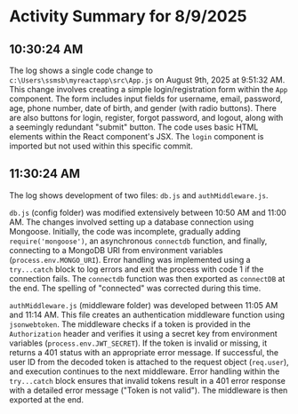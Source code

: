 # Activity Summary for 8/9/2025

## 10:30:24 AM
The log shows a single code change to `c:\Users\ssmsb\myreactapp\src\App.js` on August 9th, 2025 at 9:51:32 AM.  This change involves creating a simple login/registration form within the `App` component. The form includes input fields for username, email, password, age, phone number, date of birth, and gender (with radio buttons).  There are also buttons for login, register, forgot password, and logout, along with a seemingly redundant "submit" button. The code uses basic HTML elements within the React component's JSX.  The `login` component is imported but not used within this specific commit.


## 11:30:24 AM
The log shows development of two files: `db.js` and `authMiddleware.js`.

`db.js` (config folder) was modified extensively between 10:50 AM and 11:00 AM.  The changes involved setting up a database connection using Mongoose.  Initially, the code was incomplete, gradually adding `require('mongoose')`, an asynchronous `connectdb` function, and finally, connecting to a MongoDB URI from environment variables (`process.env.MONGO_URI`). Error handling was implemented using a `try...catch` block to log errors and exit the process with code 1 if the connection fails.  The `connectdb` function was then exported as `connectDB` at the end.  The spelling of "connected" was corrected during this time.


`authMiddleware.js` (middleware folder) was developed between 11:05 AM and 11:14 AM.  This file creates an authentication middleware function using `jsonwebtoken`. The middleware checks if a token is provided in the `Authorization` header and verifies it using a secret key from environment variables (`process.env.JWT_SECRET`). If the token is invalid or missing, it returns a 401 status with an appropriate error message.  If successful, the user ID from the decoded token is attached to the request object (`req.user`), and execution continues to the next middleware. Error handling within the `try...catch` block ensures that invalid tokens result in a 401 error response with a detailed error message ("Token is not valid"). The middleware is then exported at the end.
